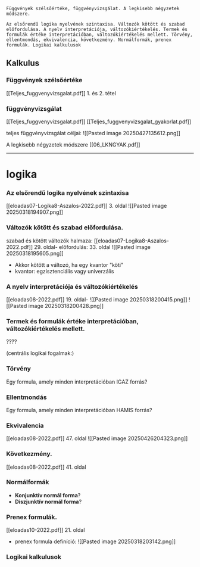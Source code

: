 ```
Függvények szélsőértéke, függvényvizsgálat. A legkisebb négyzetek módszere.

Az elsőrendű logika nyelvének szintaxisa. Változók kötött és szabad előfordulása. A nyelv interpretációja, változókiértékelés. Termek és formulák értéke interpretációban, változókiértékelés mellett. Törvény, ellentmondás, ekvivalencia, következmény. Normálformák, prenex formulák. Logikai kalkulusok
```

## Kalkulus
### Függvények szélsőértéke
[[Teljes_fuggvenyvizsgalat.pdf]] 1. és 2. tétel

### függvényvizsgálat
[[Teljes_fuggvenyvizsgalat.pdf]]
[[Teljes_fuggvenyvizsgalat_gyakorlat.pdf]]

teljes függvényvizsgálat céljai:
![[Pasted image 20250427135612.png]]


A legkisebb négyzetek módszere
[[06_LKNGYAK.pdf]]

-------------------------------
# logika

### Az elsőrendű logika nyelvének szintaxisa
[[eloadas07-Logika8-Aszalos-2022.pdf]] 3. oldal
![[Pasted image 20250318194907.png]]

### Változók kötött és szabad előfordulása.
szabad és kötött változók halmaza: [[eloadas07-Logika8-Aszalos-2022.pdf]] 29. oldal-
előfordulás: 33. oldal
![[Pasted image 20250318195605.png]]
- Akkor kötött a változó, ha egy kvantor "köti"
- kvantor: egzisztenciális vagy univerzális

### A nyelv interpretációja és változókiértékelés
[[eloadas08-2022.pdf]] 19. oldal-
![[Pasted image 20250318200415.png]]
![[Pasted image 20250318200428.png]]

### Termek és formulák értéke interpretációban, változókiértékelés mellett.

????

(centrális logikai fogalmak:)

### Törvény
Egy formula, amely minden interpretációban IGAZ
forrás?

### Ellentmondás
Egy formula, amely minden interpretációban HAMIS
forrás?

### Ekvivalencia
[[eloadas08-2022.pdf]] 47. oldal
![[Pasted image 20250426204323.png]]

### Következmény.
[[eloadas08-2022.pdf]] 41. oldal

### Normálformák
- **Konjunktív normál forma**?
- **Diszjunktív normál forma**?

### Prenex formulák.
[[eloadas10-2022.pdf]] 21. oldal
- prenex formula definíció:
![[Pasted image 20250318203142.png]]

### Logikai kalkulusok
